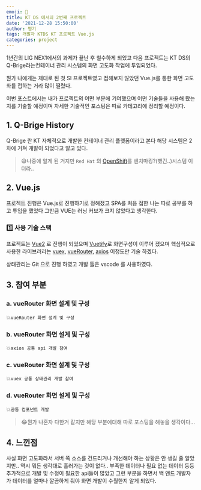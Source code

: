 ```yaml
---
emoji: 🎉
title: KT DS 에서의 2번째 프로젝트
date: '2021-12-28 15:50:00'
author: 쩡기
tags: 개발자 KTDS KT 프로젝트 Vue.js 
categories: project
---
```


1년간의 LIG NEX1에서의 과제가 끝난 후 철수하게 되었고 다음 프로젝트는 KT DS의 Q-Brige라는컨테이너 관리 시스템의 화면 고도화 작업에 투입되었다.<br>


뭔가 나에게는 제대로 된 첫 SI 프로젝트였고 접해보지 않았던 Vue.js를 통한 화면 고도화를 접하는 거라 많이 떨렸다.


이번 포스트에서는 내가 프로젝트의 어떤 부분에 기여했으며 어떤 기술들을 사용해 봤는지를 기술할 예정이며
자세한 기술적인 포스팅은 따로 카테고리에 정리할 예정이다.<br>

## 1. Q-Brige History

Q-Brige 란 KT 자체적으로 개발한 컨테이너 관리 플랫폼이라고 본다 해당 시스템은 2차에 거쳐 개발이 되었다고 알고 있다.

>😅나중에 알게 된 거지만 `Red Hat` 의 [OpenShift](https://www.redhat.com/ko/topics/containers/red-hat-openshift-kubernetes)를 벤치마킹?(뺐긴..)시스템 이더라..

## 2. Vue.js

프로젝트 진행은 Vue.js로 진행하기로 정해졌고 SPA를 처음 접한 나는 따로 공부를 하고 투입을 했었다 그만큼 VUE는 러닝 커브가 크지 않았다고 생각한다.<br>

### 1️⃣ 사용 기술 스택

프로젝트는 [Vue2](https://kr.vuejs.org/v2/guide/index.html) 로 진행이 되었으며 [Vuetify](https://vuetifyjs.com/en/)로 화면구성이 이루어 졌으며 핵심적으로 사용한 라이브러리는 [vuex](https://vuex.vuejs.org/kr/), [vueRouter](https://router.vuejs.org/kr/), [axios](https://axios-http.com/kr/docs/intro) 이정도만 기술 하겠다. 

상태관리는 Git 으로 진행 하였고 개발 툴은 vscode 를 사용하였다.

## 3. 참여 부분

### a. vueRouter 화면 설계 및 구성
💥`vueRouter 화면 설계 및 구성`<br>

### b. vueRouter 화면 설계 및 구성
💥`axios 공통 api 개발 참여`<br>

### c. vueRouter 화면 설계 및 구성
💥`vuex 공통 상태관리 개발 참여`<br>

### d. vueRouter 화면 설계 및 구성
💥`공통 컴포넌트 개발`<br>

>😂뭔가 나혼자 다한거 같지만 해당 부분에대해 따로 포스팅을 해놓을 생각이다...

## 4. 느낀점

사실 화면 고도화라서 서버 쪽 소스를 건드리거나 개선해야 하는 상황은 안 생길 줄 알았지만.. 역시 뭐든 생각대로 흘러가는 것이 없다.. 부족한 데이터나 필요 없는 데이터 등등 추가적으로 개발 및 수정이 필요한 api들이 많았고 그런 부분을 하면서 백 앤드 개발자가 데이터를 얼마나 깔끔하게 줘야 화면 개발이 수월한지 알게 되었다.<br>







```toc

```
